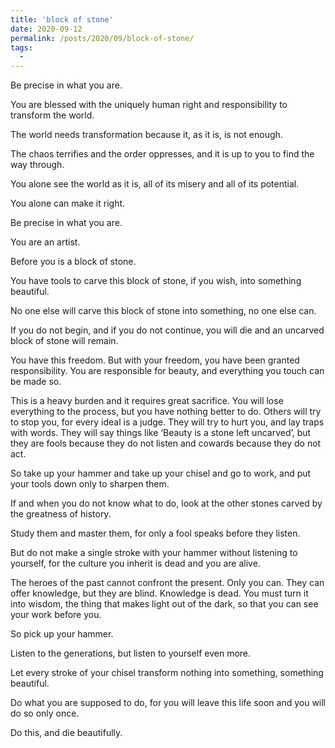 ```yaml
---
title: 'block of stone'
date: 2020-09-12
permalink: /posts/2020/09/block-of-stone/
tags:
  -
---
```


Be precise in what you are.

You are blessed with the uniquely human right and responsibility to transform the world.

The world needs transformation because it, as it is, is not enough. 

The chaos terrifies and the order oppresses, and it is up to you to find the way through.

You alone see the world as it is, all of its misery and all of its potential.

You alone can make it right.

Be precise in what you are.

You are an artist.

Before you is a block of stone.

You have tools to carve this block of stone, if you wish, into something beautiful.

No one else will carve this block of stone into something, no one else can.

If you do not begin, and if you do not continue, you will die and an uncarved block of stone will remain. 

You have this freedom. But with your freedom, you have been granted responsibility. You are responsible for beauty, and everything you touch can be made so.

This is a heavy burden and it requires great sacrifice. You will lose everything to the process, but you have nothing better to do. Others will try to stop you, for every ideal is a judge. They will try to hurt you, and lay traps with words. They will say things like ‘Beauty is a stone left uncarved’, but they are fools because they do not listen and cowards because they do not act.

So take up your hammer and take up your chisel and go to work, and put your tools down only to sharpen them.

If and when you do not know what to do, look at the other stones carved by the greatness of history.

Study them and master them, for only a fool speaks before they listen.

But do not make a single stroke with your hammer without listening to yourself, for the culture you inherit is dead and you are alive.

The heroes of the past cannot confront the present. Only you can. They can offer knowledge, but they are blind. Knowledge is dead. You must turn it into wisdom, the thing that makes light out of the dark, so that you can see your work before you.

So pick up your hammer.

Listen to the generations, but listen to yourself even more.

Let every stroke of your chisel transform nothing into something, something beautiful.

Do what you are supposed to do, for you will leave this life soon and you will do so only once.

Do this, and die beautifully.


